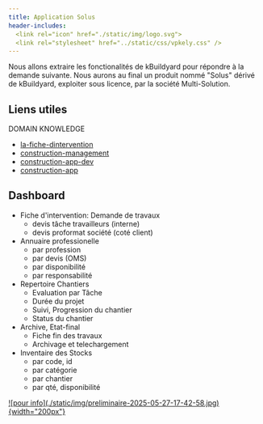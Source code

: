 ```yaml
---
title: Application Solus
header-includes:
  <link rel="icon" href="./static/img/logo.svg">
  <link rel="stylesheet" href="../static/css/vpkely.css" />
---
```


<main>

Nous allons extraire les fonctionalités de kBuildyard pour répondre à la demande suivante.
Nous aurons au final un produit nommé "Solus" dérivé de kBuildyard, 
exploiter sous licence, par la société Multi-Solution.
 
<article>

# Liens utiles

DOMAIN KNOWLEDGE

- [la-fiche-dintervention](https://lecoursgratuit.com/la-fiche-dintervention-travaux-un-outil-essentiel-pour-la-gestion-efficace-des-chantiers/)
- [construction-management](https://altersquare.medium.com/mobile-first-design-for-construction-management-software-field-usability-guide-3f52adf45b02)
- [construction-app-dev](https://exoft.net/construction-app-development-guide/)
- [construction-app](https://ascendixtech.com/construction-app-development/)

</article>
<article>

# Dashboard

- Fiche d'intervention: Demande de travaux
  * devis tâche travailleurs (interne)
  * devis proformat société (coté client)
- Annuaire professionelle
  * par profession
  * par devis (OMS)
  * par disponibilité
  * par responsabilité
- Repertoire Chantiers
  * Evaluation par Tâche
  * Durée du projet
  * Suivi, Progression du chantier
  * Status du chantier
- Archive, Etat-final
  * Fiche fin des travaux
  * Archivage et telechargement
- Inventaire des Stocks
  * par code, id
  * par catégorie
  * par chantier
  * par qté, disponibilité
</article>
<section style="float:left;">
<a href="./static/img/preliminaire-2025-05-27-17-42-58.jpg">
<aside>
![pour info](./static/img/preliminaire-2025-05-27-17-42-58.jpg){width="200px"}
</aside>
</a>
</section>


</main>
